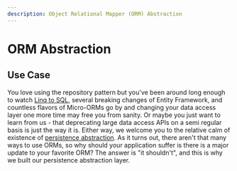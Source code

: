 ```yaml
---
description: Object Relational Mapper (ORM) Abstraction
---
```


# ORM Abstraction

## Use Case

You love using the repository pattern but you've been around long enough to watch [Linq to SQL](https://docs.microsoft.com/en-us/dotnet/framework/data/adonet/sql/linq/), several breaking changes of Entity Framework, and countless  flavors of Micro-ORMs go by and changing your data access layer one more time may free you from sanity. Or maybe you just want to learn from us - that deprecating large data access APIs on a semi regular basis is just the way it is. Either way, we welcome you to the relative calm of existence of [persistence abstraction](../fundamentals/persistence/). As it turns out, there aren't that many ways to use ORMs, so why should your application suffer is there is a major update to your favorite ORM? The answer is "it shouldn't", and this is why we built our persistence abstraction layer.
